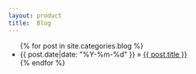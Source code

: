```yaml
---
layout: product
title:  Blog
---
```


  <ul class="posts">
    {% for post in site.categories.blog %}
      <li><span>{{ post.date|date: "%Y-%m-%d"  }}</span> &raquo; <a href="{{ site.baseurl }}{{ post.url }}">{{ post.title }}</a></li>
    {% endfor %}
  </ul>


